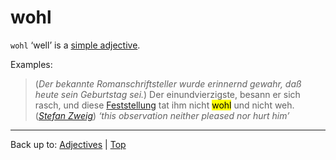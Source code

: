# wohl

`wohl` ‘well’ is a [simple adjective](../../simpleAdjectives.md).

Examples:

> (*Der bekannte Romanschriftsteller wurde erinnernd gewahr, daß heute sein Geburtstag sei.*) Der einundvierzigste, besann er sich rasch, und diese [Feststellung](../../../nouns/f/fe/Feststellung.md) tat ihm nicht <mark>wohl</mark> und nicht weh. (*[Stefan Zweig](../../../texts/StefanZweig/BriefEinerUnbekannten.md)*) *‘this observation neither pleased nor hurt him’*

----

Back up to: [Adjectives](../../index.md) | [Top](../../../index.md)

